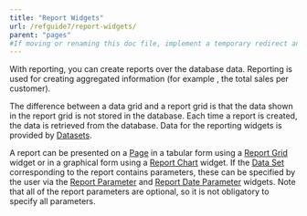 ```yaml
---
title: "Report Widgets"
url: /refguide7/report-widgets/
parent: "pages"
#If moving or renaming this doc file, implement a temporary redirect and let the respective team know they should update the URL in the product. See Mapping to Products for more details.
---
```


With reporting, you can create reports over the database data. Reporting is used for creating aggregated information (for example , the total sales per customer).

The difference between a data grid and a report grid is that the data shown in the report grid is not stored in the database. Each time a report is created, the data is retrieved from the database. Data for the reporting widgets is provided by [Datasets](/refguide7/data-sets/).

A report can be presented on a [Page](/refguide7/page/) in a tabular form using a [Report Grid](/refguide7/report-grid/) widget or in a graphical form using a [Report Chart](/refguide7/report-chart/) widget. If the [Data Set](/refguide7/data-sets/) corresponding to the report contains parameters, these can be specified by the user via the [Report Parameter](/refguide7/report-parameter/) and [Report Date Parameter](/refguide7/report-date-parameter/) widgets. Note that all of the report parameters are optional, so it is not obligatory to specify all parameters.
